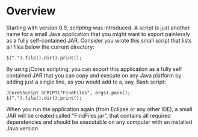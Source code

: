# Overview #

Starting with version 0.9, _scripting_ was introduced. A script is just another name for a small Java application that you might want to export painlessly as a fully self-contained JAR. Consider you wrote this small script that lists all files below the current directory:

```
$(".").file().dir().print();
```

By using jCores scripting, you can export this application as a fully self contained JAR that you can copy and execute on any Java platform by adding just a single line, as you would add to a, say, Bash script:


```
JCoresScript.SCRIPT("FindFiles", args).pack();
$(".").file().dir().print();
```

When you run the application again (from Eclipse or any other IDE), a small JAR will be created called "FindFiles.jar", that contains all required dependencies and should be executable on any computer with an installed Java version.